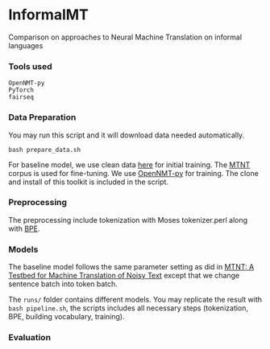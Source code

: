# InformalMT
Comparison on approaches to Neural Machine Translation on informal languages

### Tools used
```
OpenNMT-py
PyTorch
fairseq
```

### Data Preparation
You may run this script and it will download data needed automatically.

```bash prepare_data.sh```

For baseline model, we use clean data [here](https://github.com/pmichel31415/mtnt/releases/download/v1.1/clean-data-en-fr.tar.gz) for initial training. The [MTNT](https://github.com/pmichel31415/mtnt) corpus is used for fine-tuning. We use [OpenNMT-py](https://github.com/OpenNMT/OpenNMT-py) for training. The clone and install of this toolkit is included in the script.


### Preprocessing
The preprocessing include tokenization with Moses tokenizer.perl along with [BPE](https://github.com/rsennrich/subword-nmt).

### Models
The baseline model follows the same parameter setting as did in [MTNT: A Testbed for Machine Translation of Noisy Text](http://www.cs.cmu.edu/~pmichel1/hosting/mtnt-emnlp.pdf) except that we change sentence batch into token batch.

The `runs/` folder contains different models. You may replicate the result with `bash pipeline.sh`, the scripts includes all necessary steps (tokenization, BPE, building vocabulary, training).

### Evaluation
